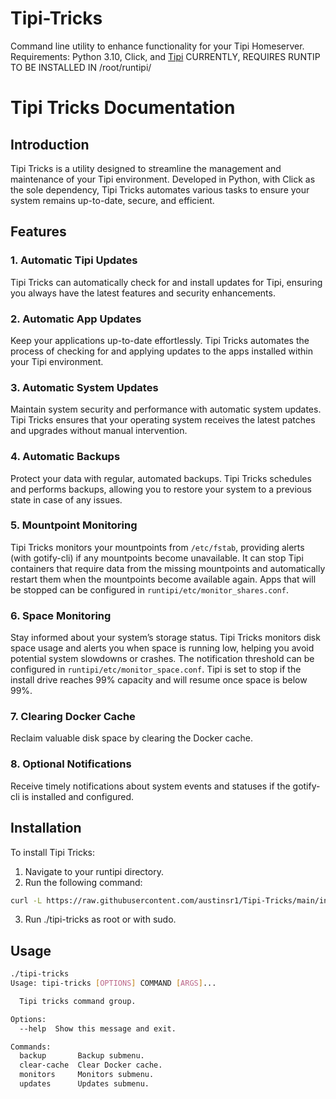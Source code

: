 # Tipi-Tricks
Command line utility to enhance functionality for your Tipi Homeserver.
Requirements: Python 3.10, Click, and [Tipi](https://runtipi.io/)
CURRENTLY, REQUIRES RUNTIP TO BE INSTALLED IN /root/runtipi/

# Tipi Tricks Documentation

## Introduction
Tipi Tricks is a utility designed to streamline the management and maintenance of your Tipi environment. Developed in Python, with Click as the sole dependency, Tipi Tricks automates various tasks to ensure your system remains up-to-date, secure, and efficient.

## Features

### 1. Automatic Tipi Updates
Tipi Tricks can automatically check for and install updates for Tipi, ensuring you always have the latest features and security enhancements.

### 2. Automatic App Updates
Keep your applications up-to-date effortlessly. Tipi Tricks automates the process of checking for and applying updates to the apps installed within your Tipi environment.

### 3. Automatic System Updates
Maintain system security and performance with automatic system updates. Tipi Tricks ensures that your operating system receives the latest patches and upgrades without manual intervention.

### 4. Automatic Backups
Protect your data with regular, automated backups. Tipi Tricks schedules and performs backups, allowing you to restore your system to a previous state in case of any issues.

### 5. Mountpoint Monitoring
Tipi Tricks monitors your mountpoints from `/etc/fstab`, providing alerts (with gotify-cli) if any mountpoints become unavailable. It can stop Tipi containers that require data from the missing mountpoints and automatically restart them when the mountpoints become available again. Apps that will be stopped can be configured in `runtipi/etc/monitor_shares.conf`.

### 6. Space Monitoring
Stay informed about your system’s storage status. Tipi Tricks monitors disk space usage and alerts you when space is running low, helping you avoid potential system slowdowns or crashes. The notification threshold can be configured in `runtipi/etc/monitor_space.conf`. Tipi is set to stop if the install drive reaches 99% capacity and will resume once space is below 99%.

### 7. Clearing Docker Cache
Reclaim valuable disk space by clearing the Docker cache.

### 8. Optional Notifications
Receive timely notifications about system events and statuses if the gotify-cli is installed and configured. 

## Installation
To install Tipi Tricks:
1. Navigate to your runtipi directory.
2. Run the following command: 
```sh
curl -L https://raw.githubusercontent.com/austinsr1/Tipi-Tricks/main/install.sh | bash
```
3. Run ./tipi-tricks as root or with sudo.
    
## Usage
```sh
./tipi-tricks
Usage: tipi-tricks [OPTIONS] COMMAND [ARGS]...

  Tipi tricks command group.

Options:
  --help  Show this message and exit.

Commands:
  backup       Backup submenu.
  clear-cache  Clear Docker cache.
  monitors     Monitors submenu.
  updates      Updates submenu.
```
